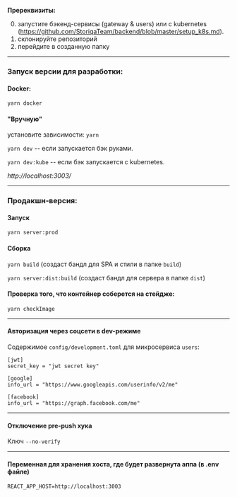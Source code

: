 **Пререквизиты:**

0. запустите бэкенд-сервисы (gateway & users) или с kubernetes (https://github.com/StoriqaTeam/backend/blob/master/setup_k8s.md).
1. склонируйте репозиторий
2. перейдите в созданную папку
---

### Запуск версии для разработки:
#### Docker:
`yarn docker`


#### "Вручную"
установите зависимости: `yarn`

`yarn dev` -- если запускается бэк руками.

`yarn dev:kube` -- если бэк запускается с kubernetes.

*http://localhost:3003/*

---
### Продакшн-версия:
#### Запуск
`yarn server:prod`

#### Сборка
`yarn build` (создаст бандл для SPA и стили в папке `build`)

`yarn server:dist:build` (создаст бандл для сервера в папке `dist`)

#### Проверка того, что контейнер соберется на стейдже:
`yarn checkImage`

---

#### Авторизация через соцсети в dev-режиме
Содержимое `config/development.toml` для микросервиса `users`:
```
[jwt]
secret_key = "jwt secret key"

[google]
info_url = "https://www.googleapis.com/userinfo/v2/me"

[facebook]
info_url = "https://graph.facebook.com/me"
```

---

#### Отключение pre-push хука
Ключ `--no-verify`

---

#### Переменная для хранения хоста, где будет развернута аппа (в .env файле)
`REACT_APP_HOST=http://localhost:3003`
